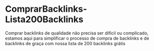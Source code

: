 # ComprarBacklinks-Lista200Backlinks
Comprar backlinks de qualidade não precisa ser difícil ou complicado, estamos aqui para simplificar o processo de compra de backlinks e de backlinks de graça com nossa lista de 200 backlinks grátis
